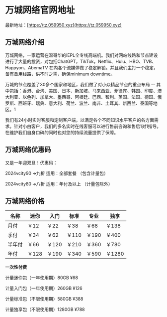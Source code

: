 # 万城网络官网地址

最新地址：[https://tz.059950.xyz](https://tz.059950.xyz)

## 万城网络介绍

万城网络，一家运营在温哥华的IEPL全专线高端机。我们对网站线路和节点建设进行了大量的投资，对包括ChatGPT，TikTok，Netflix、Hulu、HBO、TVB、Happyon、AbemaTV 在内各个流媒体做了稳定解锁。并且我们主打一个稳定，备有备用线路，供不时之需，确保minimum downtime。

万城的节点覆盖了30多个国家和地区，我们做了对小众精品节点的重点布局 -- 其中包括：香港、台湾、美国、日本、新加坡、马来西亚、菲律宾、韩国、印度、澳大利亚、以色列、加拿大、墨西哥、阿根廷、巴西、智利、英国、法国、德国、俄罗斯、西班牙、瑞典、意大利、荷兰、波兰、南非、土耳其、新西兰、泰国等地区。1

我们有24小时实时客服和定制客户端，以满足各个不同知识水平客户的各方面需求。针对小白客户，我们的多名实时在线客服可以进行售前咨询和售后1对1指导。在维护我们自身口碑的同时也对您的持续流量提供了保障。

## 万城网络优惠码

又是一年迎双旦！优惠码：

2024vcity90 ➜九折 适用：全部套餐 （包含计量包）

2024vcity80 ➜八折 适用：年付及以上 （计量包除外）

## 万城网络价格

|名称|迷你|入门|标准|专业|独享|
|----|----|----|----|----|----|
|月付|￥12|￥22|￥38|￥68|￥138|
|季付|￥34|￥62|￥110|￥190|￥400|
|半年付|￥66|￥120|￥210|￥360|￥780|
|年付|￥128|￥190|￥340|￥590|￥1280|

**一次性付费**

计量迷你包（一年使用期）80GB ¥68

计量入门包（一年使用期）260GB ¥126

计量标准包（不限使用期）580GB ¥388

计量独享包（不限使用期）1280GB ¥788



